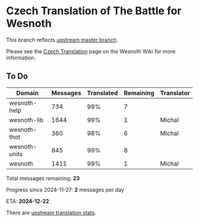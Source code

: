 # Czech Translation of The Battle for Wesnoth

This branch reflects [upstream master branch](https://github.com/wesnoth/wesnoth/tree/master).

Please see the [Czech Translation](https://wiki.wesnoth.org/CzechTranslation) page on the Wesnoth Wiki for more information.

## To Do

Domain | Messages | Translated | Remaining | Translator
------ | -------- | ---------- | --------- | ----------
wesnoth-help | 734 | 99% | 7 |
wesnoth-lib | 1644 | 99% | 1 | Michal
wesnoth-thot | 360 | 98% | 6 | Michal
wesnoth-units | 845 | 99% | 8 |
wesnoth | 1411 | 99% | 1 | Michal

Total messages remaining: **23**

Progress since 2024-11-27: **2** messages per day

ETA: **2024-12-22**

There are [upstream translation stats](https://www.wesnoth.org/gettext/?view=langs&version=master&lang=cs).
